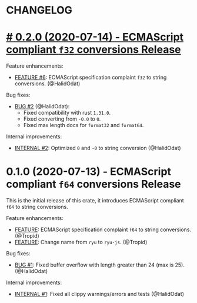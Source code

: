 # CHANGELOG

# [# 0.2.0 (2020-07-14) - ECMAScript compliant `f32` conversions Release](https://github.com/boa-dev/ryu-js/compare/v0.1.0...v0.2.0)

Feature enhancements:

 - [FEATURE #6](https://github.com/boa-dev/ryu-js/pull/6):
  ECMAScript specification complaint `f32` to string conversions. (@HalidOdat)

Bug fixes:

 - [BUG #2](https://github.com/boa-dev/ryu-js/pull/2) (@HalidOdat):
   - Fixed compatibility with rust `1.31.0`.
   - Fixed converting from `-0.0` to `0`.
   - Fixed max length docs for `format32` and `format64`.

Internal improvements:

 - [INTERNAL #2](https://github.com/boa-dev/ryu-js/pull/2):
  Optimized `0` and `-0` to string conversion (@HalidOdat)

# 0.1.0 (2020-07-13) - ECMAScript compliant `f64` conversions Release

This is the initial release of this crate, it introduces ECMAScript compliant `f64` to string conversions.

Feature enhancements:

- [FEATURE](https://github.com/boa-dev/ryu-js/commit/ed781f5772882e38c53d40707a60b4f11414b9c8):
  ECMAScript specification complaint `f64` to string conversions. (@Tropid)
- [FEATURE](https://github.com/boa-dev/ryu-js/commit/fe366fa397d04324fa693b5d85134851b09719b3):
  Change name from `ryu` to `ryu-js`. (@Tropid)

Bug fixes:

- [BUG #1](https://github.com/boa-dev/ryu-js/pull/1):
  Fixed buffer overflow with length greater than 24 (max is 25). (@HalidOdat)

Internal improvements:

 - [INTERNAL #1](https://github.com/boa-dev/ryu-js/pull/2):
  Fixed all clippy warnings/errors and tests (@HalidOdat)
